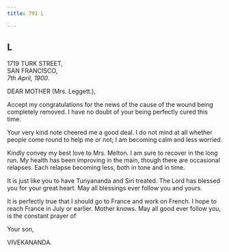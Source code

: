 ```yaml
---
title: 791 L

---
```

  

  


## L

1719 TURK STREET,  
SAN FRANCISCO,  
*7th April, 1900*.

DEAR MOTHER (Mrs. Leggett.),

Accept my congratulations for the news of the cause of the wound being
completely removed. I have no doubt of your being perfectly cured this
time.

Your very kind note cheered me a good deal. I do not mind at all whether
people come round to help me or not; I am becoming calm and less
worried.

Kindly convey my best love to Mrs. Melton. I am sure to recover in the
long run. My health has been improving in the main, though there are
occasional relapses. Each relapse becoming less, both in tone and in
time.

It is just like you to have Turiyananda and Siri treated. The Lord has
blessed you for your great heart. May all blessings ever follow you and
yours.

It is perfectly true that I should go to France and work on French. I
hope to reach France in July or earlier. Mother knows. May all good ever
follow you, is the constant prayer of 

Your son,

VIVEKANANDA.